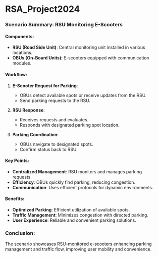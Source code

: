 # RSA_Project2024

### Scenario Summary: RSU Monitoring E-Scooters

#### Components:
- **RSU (Road Side Unit)**: Central monitoring unit installed in various locations.
- **OBUs (On-Board Units)**: E-scooters equipped with communication modules.

#### Workflow:
1. **E-Scooter Request for Parking**:
   - OBUs detect available spots or receive updates from the RSU.
   - Send parking requests to the RSU.

2. **RSU Response**:
   - Receives requests and evaluates.
   - Responds with designated parking spot location.

3. **Parking Coordination**:
   - OBUs navigate to designated spots.
   - Confirm status back to RSU.

#### Key Points:
- **Centralized Management**: RSU monitors and manages parking requests.
- **Efficiency**: OBUs quickly find parking, reducing congestion.
- **Communication**: Uses efficient protocols for dynamic environments.

#### Benefits:
- **Optimized Parking**: Efficient utilization of available spots.
- **Traffic Management**: Minimizes congestion with directed parking.
- **User Experience**: Reliable and convenient parking solutions.

### Conclusion:
The scenario showcases RSU-monitored e-scooters enhancing parking management and traffic flow, improving user mobility and convenience.
